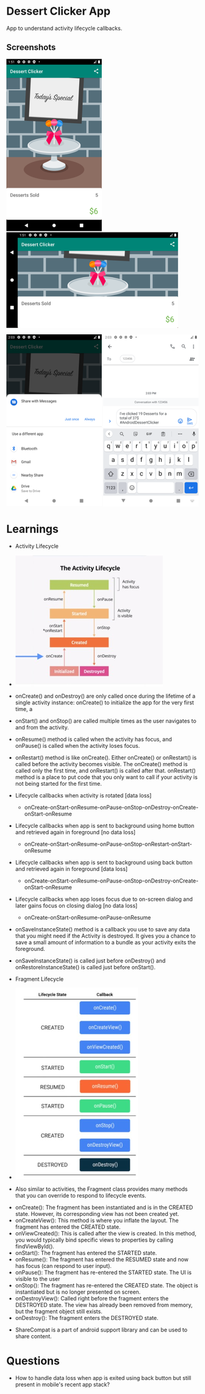 # Dessert Clicker App
App to understand activity lifecycle callbacks.

## Screenshots
<img src="https://github.com/shining-armour/MyAndroidLearnings/blob/main/Navigations/Dessert_Clicker_App/screenshots/Screenshot_1.png" width="250" height="450"> <img src="https://github.com/shining-armour/MyAndroidLearnings/blob/main/Navigations/Dessert_Clicker_App/screenshots/Screenshot_2.png" width="450" height="250"> 

<img src="https://github.com/shining-armour/MyAndroidLearnings/blob/main/Navigations/Dessert_Clicker_App/screenshots/Screenshot_3.png" width="250" height="450"> <img src="https://github.com/shining-armour/MyAndroidLearnings/blob/main/Navigations/Dessert_Clicker_App/screenshots/Screenshot_4.png" width="250" height="450">

# Learnings

* Activity Lifecycle
* ![lifecycle.jpg](screenshots/lifecycle.jpg)

* onCreate() and onDestroy() are only called once during the lifetime of a single activity instance: onCreate() to initialize the app for the very first time, a

* onStart() and onStop() are called multiple times as the user navigates to and from the activity.

* onResume() method is called when the activity has focus, and onPause() is called when the activity loses focus.

* onRestart() method is like onCreate(). Either onCreate() or onRestart() is called before the activity becomes visible. The onCreate() method is called only the first time, and onRestart() is called after that. onRestart() method is a place to put code that you only want to call if your activity is not being started for the first time.

* Lifecycle callbacks when activity is rotated [data loss]
  - onCreate-onStart-onResume-onPause-onStop-onDestroy-onCreate-onStart-onResume

* Lifecycle callbacks when app is sent to background using home button and retrieved again in foreground [no data loss]
  - onCreate-onStart-onResume-onPause-onStop-onRestart-onStart-onResume

* Lifecycle callbacks when app is sent to background using back button and retrieved again in foreground [data loss]
  - onCreate-onStart-onResume-onPause-onStop-onDestroy-onCreate-onStart-onResume

* Lifecycle callbacks when app loses focus due to on-screen dialog and later gains focus on closing dialog [no data loss]
  - onCreate-onStart-onResume-onPause-onResume
  
* onSaveInstanceState() method is a callback you use to save any data that you might need if the Activity is destroyed. It gives you a chance to save a small amount of information to a bundle as your activity exits the foreground.

* onSaveInstanceState() is called just before onDestroy() and onRestoreInstanceState() is called just before onStart().

* Fragment Lifecycle
* ![f_lifecycle.jpg](screenshots/f_lifecycle.jpg)

* Also similar to activities, the Fragment class provides many methods that you can override to respond to lifecycle events.
- onCreate(): The fragment has been instantiated and is in the CREATED state. However, its corresponding view has not been created yet.
- onCreateView(): This method is where you inflate the layout. The fragment has entered the CREATED state.
- onViewCreated(): This is called after the view is created. In this method, you would typically bind specific views to properties by calling findViewById().
- onStart(): The fragment has entered the STARTED state.
- onResume(): The fragment has entered the RESUMED state and now has focus (can respond to user input).
- onPause(): The fragment has re-entered the STARTED state. The UI is visible to the user
- onStop(): The fragment has re-entered the CREATED state. The object is instantiated but is no longer presented on screen.
- onDestroyView(): Called right before the fragment enters the DESTROYED state. The view has already been removed from memory, but the fragment object still exists.
- onDestroy(): The fragment enters the DESTROYED state.

* ShareCompat is a part of android support library and can be used to share content.

# Questions

* How to handle data loss when app is exited using back button but still present in mobile's recent app stack?
